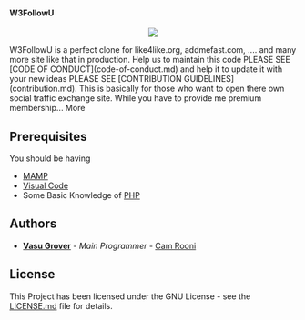 #### W3FollowU
<p align="center">
  <img src="https://github.com/CamRooni/W3FollowU/blob/master/Logo.png">
</p>
W3FollowU is a perfect clone for like4like.org, addmefast.com, .... and many more site like that in production. Help us to maintain this code PLEASE SEE [CODE OF CONDUCT](code-of-conduct.md) and help it to update it with your new ideas PLEASE SEE [CONTRIBUTION GUIDELINES](contribution.md). This is basically for those who want to open there own social traffic exchange site. While you have to provide me premium membership... More

## Prerequisites

You should be having 
* [MAMP](https://www.mamp.info/en/downloads/)
* [Visual Code](https://code.visualstudio.com/download)
* Some Basic Knowledge of [PHP](https://www.w3schools.com/php/)

## Authors

* **[Vasu Grover](https://www.instagram.com/not_coder_guy)** - *Main Programmer* - [Cam Rooni](https://github.com/CamRooni)

## License

This Project has been licensed under the GNU License - see the [LICENSE.md](LICENSE.md) file for details.
